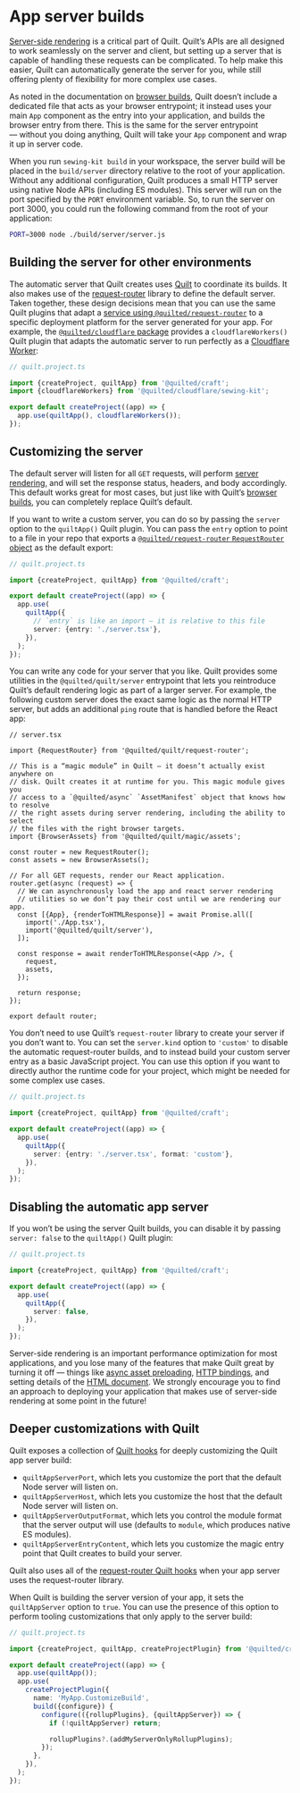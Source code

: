 # App server builds

[Server-side rendering](../../server-rendering.md) is a critical part of Quilt. Quilt’s APIs are all designed to work seamlessly on the server and client, but setting up a server that is capable of handling these requests can be complicated. To help make this easier, Quilt can automatically generate the server for you, while still offering plenty of flexibility for more complex use cases.

As noted in the documentation on [browser builds](./browser.md), Quilt doesn’t include a dedicated file that acts as your browser entrypoint; it instead uses your main `App` component as the entry into your application, and builds the browser entry from there. This is the same for the server entrypoint — without you doing anything, Quilt will take your `App` component and wrap it up in server code.

When you run `sewing-kit build` in your workspace, the server build will be placed in the `build/server` directory relative to the root of your application. Without any additional configuration, Quilt produces a small HTTP server using native Node APIs (including ES modules). This server will run on the port specified by the `PORT` environment variable. So, to run the server on port 3000, you could run the following command from the root of your application:

```zsh
PORT=3000 node ./build/server/server.js
```

## Building the server for other environments

The automatic server that Quilt creates uses [Quilt](./TODO) to coordinate its builds. It also makes use of the [request-router](./TODO) library to define the default server. Taken together, these design decisions mean that you can use the same Quilt plugins that adapt a [service using `@quilted/request-router`](./TODO) to a specific deployment platform for the server generated for your app. For example, the [`@quilted/cloudflare` package](../../../packages/cloudflare) provides a `cloudflareWorkers()` Quilt plugin that adapts the automatic server to run perfectly as a [Cloudflare Worker](https://developers.cloudflare.com/workers/):

```ts
// quilt.project.ts

import {createProject, quiltApp} from '@quilted/craft';
import {cloudflareWorkers} from '@quilted/cloudflare/sewing-kit';

export default createProject((app) => {
  app.use(quiltApp(), cloudflareWorkers());
});
```

## Customizing the server

The default server will listen for all `GET` requests, will perform [server rendering](../../server-rendering.md), and will set the response status, headers, and body accordingly. This default works great for most cases, but just like with Quilt’s [browser builds](./browsers.md), you can completely replace Quilt’s default.

If you want to write a custom server, you can do so by passing the `server` option to the `quiltApp()` Quilt plugin. You can pass the `entry` option to point to a file in your repo that exports a [`@quilted/request-router` `RequestRouter` object](../../../packages/request-router) as the default export:

```ts
// quilt.project.ts

import {createProject, quiltApp} from '@quilted/craft';

export default createProject((app) => {
  app.use(
    quiltApp({
      // `entry` is like an import — it is relative to this file
      server: {entry: './server.tsx'},
    }),
  );
});
```

You can write any code for your server that you like. Quilt provides some utilities in the `@quilted/quilt/server` entrypoint that lets you reintroduce Quilt’s default rendering logic as part of a larger server. For example, the following custom server does the exact same logic as the normal HTTP server, but adds an additional `ping` route that is handled before the React app:

```tsx
// server.tsx

import {RequestRouter} from '@quilted/quilt/request-router';

// This is a “magic module” in Quilt — it doesn’t actually exist anywhere on
// disk. Quilt creates it at runtime for you. This magic module gives you
// access to a `@quilted/async` `AssetManifest` object that knows how to resolve
// the right assets during server rendering, including the ability to select
// the files with the right browser targets.
import {BrowserAssets} from '@quilted/quilt/magic/assets';

const router = new RequestRouter();
const assets = new BrowserAssets();

// For all GET requests, render our React application.
router.get(async (request) => {
  // We can asynchronously load the app and react server rendering
  // utilities so we don’t pay their cost until we are rendering our app.
  const [{App}, {renderToHTMLResponse}] = await Promise.all([
    import('./App.tsx'),
    import('@quilted/quilt/server'),
  ]);

  const response = await renderToHTMLResponse(<App />, {
    request,
    assets,
  });

  return response;
});

export default router;
```

You don’t need to use Quilt’s `request-router` library to create your server if you don’t want to. You can set the `server.kind` option to `'custom'` to disable the automatic request-router builds, and to instead build your custom server entry as a basic JavaScript project. You can use this option if you want to directly author the runtime code for your project, which might be needed for some complex use cases.

```ts
// quilt.project.ts

import {createProject, quiltApp} from '@quilted/craft';

export default createProject((app) => {
  app.use(
    quiltApp({
      server: {entry: './server.tsx', format: 'custom'},
    }),
  );
});
```

## Disabling the automatic app server

If you won’t be using the server Quilt builds, you can disable it by passing `server: false` to the `quiltApp()` Quilt plugin:

```ts
// quilt.project.ts

import {createProject, quiltApp} from '@quilted/craft';

export default createProject((app) => {
  app.use(
    quiltApp({
      server: false,
    }),
  );
});
```

Server-side rendering is an important performance optimization for most applications, and you lose many of the features that make Quilt great by turning it off — things like [async asset preloading](../../async.md), [HTTP bindings](../../http.md), and setting details of the [HTML document](../../html.md). We strongly encourage you to find an approach to deploying your application that makes use of server-side rendering at some point in the future!

## Deeper customizations with Quilt

Quilt exposes a collection of [Quilt hooks](./TODO) for deeply customizing the Quilt app server build:

- `quiltAppServerPort`, which lets you customize the port that the default Node server will listen on.
- `quiltAppServerHost`, which lets you customize the host that the default Node server will listen on.
- `quiltAppServerOutputFormat`, which lets you control the module format that the server output will use (defaults to `module`, which produces native ES modules).
- `quiltAppServerEntryContent`, which lets you customize the magic entry point that Quilt creates to build your server.

Quilt also uses all of the [request-router Quilt hooks](../services.md#deeper-customizations-with-sewing-kit) when your app server uses the request-router library.

When Quilt is building the server version of your app, it sets the `quiltAppServer` option to `true`. You can use the presence of this option to perform tooling customizations that only apply to the server build:

```ts
// quilt.project.ts

import {createProject, quiltApp, createProjectPlugin} from '@quilted/craft';

export default createProject((app) => {
  app.use(quiltApp());
  app.use(
    createProjectPlugin({
      name: 'MyApp.CustomizeBuild',
      build({configure}) {
        configure(({rollupPlugins}, {quiltAppServer}) => {
          if (!quiltAppServer) return;

          rollupPlugins?.(addMyServerOnlyRollupPlugins);
        });
      },
    }),
  );
});
```
